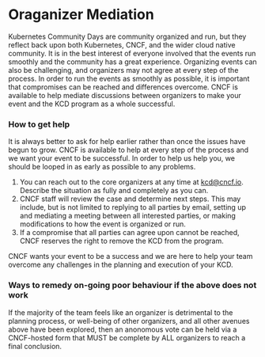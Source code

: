 # Oraganizer Mediation
Kubernetes Community Days are community organized and run, but they reflect back upon both Kubernetes, CNCF, and the wider cloud native community. It is in the best interest of everyone involved that the events run smoothly and the community has a great experience. Organizing events can also be challenging, and organizers may not agree at every step of the process. In order to run the events as smoothly as possible, it is important that compromises can be reached and differences overcome. CNCF is available to help mediate discussions between organizers to make your event and the KCD program as a whole successful.

### How to get help

It is always better to ask for help earlier rather than once the issues have begun to grow. CNCF is available to help at every step of the process and we want your event to be successful. In order to help us help you, we should be looped in as early as possible to any problems. 

1. You can reach out to the core organizers at any time at kcd@cncf.io. Describe the situation as fully and completely as you can.
2. CNCF staff will review the case and determine next steps. This may include, but is not limited to replying to all parties by email, setting up and mediating a meeting between all interested parties, or making modifications to how the event is organized or run.
3. If a compromise that all parties can agree upon cannot be reached, CNCF reserves the right to remove the KCD from the program.

CNCF wants your event to be a success and we are here to help your team overcome any challenges in the planning and execution of your KCD. 

### Ways to remedy on-going poor behaviour if the above does not work

If the majority of the team feels like an organizer is detrimental to the planning process, or well-being of other organizers, and all other avenues above have been explored, then an anonomous vote can be held via a CNCF-hosted form that MUST be complete by ALL organizers to reach a final conclusion.
